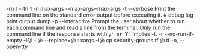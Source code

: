 -rn 1
-rtn 1
-n max-args  --max-args=max-args
-t           --verbose            Print the command line on the standard error output before executing it. # debug log print output dump
-p           --interactive        Prompt  the  user  about whether to run each command line and read a line from the terminal.  Only run the command line if the response starts with `y' or `Y'.  Implies -t.
-r           --no-run-if-empty
-I@ -i@ --replace=@ : xargs -I@ cp security-groups.tf @.tf
-o, --open-tty
